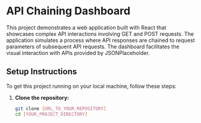 # API Chaining Dashboard

This project demonstrates a web application built with React that showcases complex API interactions involving GET and POST requests. The application simulates a process where API responses are chained to request parameters of subsequent API requests. The dashboard facilitates the visual interaction with APIs provided by JSONPlaceholder.

## Setup Instructions

To get this project running on your local machine, follow these steps:

1. **Clone the repository:**
   ```bash
   git clone [URL_TO_YOUR_REPOSITORY]
   cd [YOUR_PROJECT_DIRECTORY]
